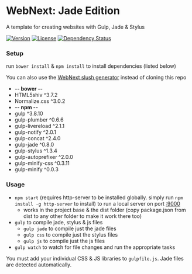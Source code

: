 WebNext: Jade Edition
=============

A template for creating websites with Gulp, Jade & Stylus

[![Version][version-img]][version-url] [![License][license-img]][license-url] [![Dependency Status][gemnasium-img]][gemnasium-url]

### Setup

run `bower install` & `npm install` to install dependencies (listed below)

You can also use the [WebNext slush generator][slush-webnext] instead of cloning this repo

* **-- bower --**
* HTML5shiv ^3.7.2
* Normalize.css ^3.0.2
* **-- npm --**
* gulp ^3.8.10
* gulp-plumber ^0.6.6
* gulp-livereload ^2.1.1
* gulp-notify ^2.0.1
* gulp-concat ^2.4.0
* gulp-jade ^0.8.0
* gulp-stylus ^1.3.4
* gulp-autoprefixer ^2.0.0
* gulp-minify-css ^0.3.11
* gulp-minify ^0.0.3

### Usage

* `npm start` (requires http-server to be installed globally. simply run `npm install -g http-server` to install) to run a local server on port [:9000](http://127.0.0.1:9000)
  * works in the project base & the dist folder (copy package.json from dist to any other folder to make it work there too)
* `gulp` to compile jade, stylus & js files
  * `gulp jade` to compile just the jade files
  * `gulp css` to compile just the stylus files
  * `gulp js` to compile just the js files
* `gulp watch` to watch for file changes and run the appropriate tasks

You must add your individual CSS & JS libraries to `gulpfile.js`. Jade files are detected automatically.

[version-url]: https://github.com/myhonor16/webnext-jade/releases
[version-img]: http://img.shields.io/badge/Version-3.0.0-brightgreen.svg
[license-url]: https://github.com/myhonor16/webnext-jade/blob/master/LICENSE
[license-img]: http://img.shields.io/badge/License-MIT-blue.svg
[travis-url]: https://travis-ci.org/myhonor16/webnext-jade
[travis-img]: https://travis-ci.org/myhonor16/webnext-jade.svg?branch=master
[gemnasium-url]: https://gemnasium.com/myhonor16/webnext-jade
[gemnasium-img]: https://gemnasium.com/myhonor16/webnext-jade.svg

[slush-webnext]: https://github.com/myhonor16/slush-webnext
